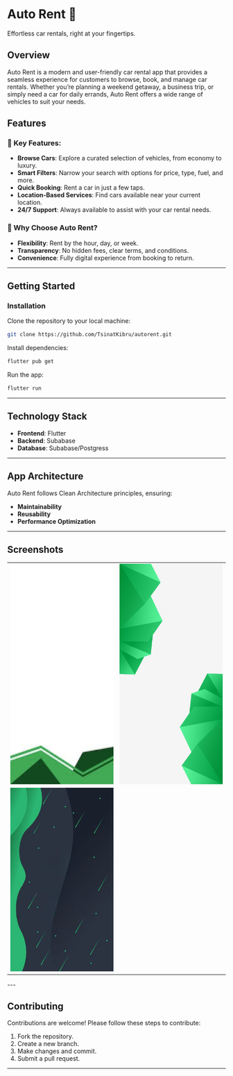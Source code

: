 # Auto Rent 🚗

Effortless car rentals, right at your fingertips.

## Overview

Auto Rent is a modern and user-friendly car rental app that provides a seamless experience for customers to browse, book, and manage car rentals. Whether you’re planning a weekend getaway, a business trip, or simply need a car for daily errands, Auto Rent offers a wide range of vehicles to suit your needs.

## Features

### 🔑 Key Features:

- **Browse Cars**: Explore a curated selection of vehicles, from economy to luxury.
- **Smart Filters**: Narrow your search with options for price, type, fuel, and more.
- **Quick Booking**: Rent a car in just a few taps.
- **Location-Based Services**: Find cars available near your current location.
- **24/7 Support**: Always available to assist with your car rental needs.

### 🌟 Why Choose Auto Rent?

- **Flexibility**: Rent by the hour, day, or week.
- **Transparency**: No hidden fees, clear terms, and conditions.
- **Convenience**: Fully digital experience from booking to return.

---

## Getting Started

### Installation

Clone the repository to your local machine:

```bash
git clone https://github.com/TsinatKibru/autorent.git
```

Install dependencies:

```bash
flutter pub get
```

Run the app:

```bash
flutter run
```

---

## Technology Stack

- **Frontend**: Flutter
- **Backend**: Subabase
- **Database**: Subabase/Postgress

---

## App Architecture

Auto Rent follows Clean Architecture principles, ensuring:

- **Maintainability**
- **Reusability**
- **Performance Optimization**

---

## Screenshots

<table>
  <tr>
    <td><img src="./assets/images/bgimage1.jpg" width="100%"></td>
    <td><img src="./assets/images/bgimage2.jpg" width="100%"></td>
  </tr>
  <tr>
    <td><img src="./assets/images/bgimage3.jpg" width="100%"></td>
  </tr>
</table>
---

## Contributing

Contributions are welcome! Please follow these steps to contribute:

1. Fork the repository.
2. Create a new branch.
3. Make changes and commit.
4. Submit a pull request.

---
